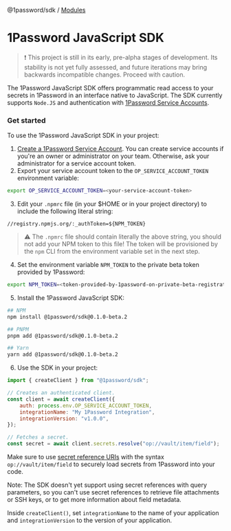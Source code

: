 @1password/sdk / [Modules](modules.md)

# 1Password JavaScript SDK

> ❗ This project is still in its early, pre-alpha stages of development. Its stability is not yet fully assessed, and future iterations may bring backwards incompatible changes. Proceed with caution.

The 1Password JavaScript SDK offers programmatic read access to your secrets in 1Password in an interface native to JavaScript. The SDK currently supports `Node.JS` and authentication with [1Password Service Accounts](https://developer.1password.com/docs/service-accounts/).

### Get started

To use the 1Password JavaScript SDK in your project:

1. [Create a 1Password Service Account](https://developer.1password.com/docs/service-accounts/get-started/#create-a-service-account). You can create service accounts if you're an owner or administrator on your team. Otherwise, ask your administrator for a service account token.
2. Export your service account token to the `OP_SERVICE_ACCOUNT_TOKEN` environment variable:

```bash
export OP_SERVICE_ACCOUNT_TOKEN=<your-service-account-token>
```

3. Edit your `.npmrc` file (in your $HOME or in your project directory) to include the following literal string: 

```
//registry.npmjs.org/:_authToken=${NPM_TOKEN}
```

> ⚠️ The `.npmrc` file should contain literally the above string, you should not add your NPM token to this file! The token will be provisioned by the `npm` CLI from the environment variable set in the next step.

4. Set the environment variable `NPM_TOKEN` to the private beta token provided by 1Password:

```bash
export NPM_TOKEN=<token-provided-by-1password-on-private-beta-registration>
```

5. Install the 1Password JavaScript SDK:

```bash
## NPM
npm install @1password/sdk@0.1.0-beta.2
```

```bash
## PNPM
pnpm add @1password/sdk@0.1.0-beta.2
```

```bash
## Yarn
yarn add @1password/sdk@0.1.0-beta.2
```

6. Use the SDK in your project:

```js
import { createClient } from "@1password/sdk";

// Creates an authenticated client.
const client = await createClient({
    auth: process.env.OP_SERVICE_ACCOUNT_TOKEN,
    integrationName: "My 1Password Integration",
    integrationVersion: "v1.0.0",
});

// Fetches a secret.
const secret = await client.secrets.resolve("op://vault/item/field");
```

Make sure to use [secret reference URIs](https://developer.1password.com/docs/cli/secret-references/) with the syntax `op://vault/item/field` to securely load secrets from 1Password into your code. 

Note: The SDK doesn't yet support using secret references with query parameters, so you can't use secret references to retrieve file attachments or SSH keys, or to get more information about field metadata.

Inside `createClient()`, set `integrationName` to the name of your application and `integrationVersion` to the version of your application.
